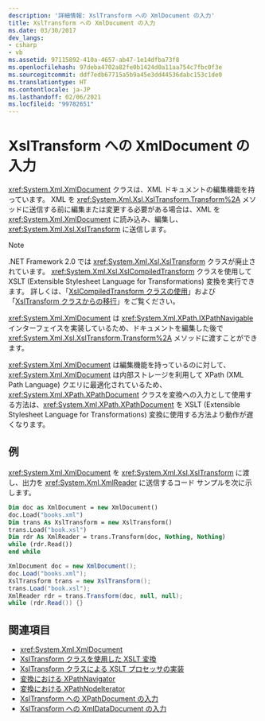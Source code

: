 ```yaml
---
description: '詳細情報: XslTransform への XmlDocument の入力'
title: XslTransform への XmlDocument の入力
ms.date: 03/30/2017
dev_langs:
- csharp
- vb
ms.assetid: 97115892-410a-4657-ab47-1e14dfba73f8
ms.openlocfilehash: 97deba4702a82fe0b1424d0a11aa754c7fbc0f3e
ms.sourcegitcommit: ddf7edb67715a5b9a45e3dd44536dabc153c1de0
ms.translationtype: HT
ms.contentlocale: ja-JP
ms.lasthandoff: 02/06/2021
ms.locfileid: "99782651"
---
```

# <a name="xmldocument-input-to-xsltransform"></a>XslTransform への XmlDocument の入力

<xref:System.Xml.XmlDocument> クラスは、XML ドキュメントの編集機能を持っています。 XML を <xref:System.Xml.Xsl.XslTransform.Transform%2A> メソッドに送信する前に編集または変更する必要がある場合は、XML を <xref:System.Xml.XmlDocument> に読み込み、編集し、<xref:System.Xml.Xsl.XslTransform> に送信します。  
  
> [!NOTE]
> .NET Framework 2.0 では <xref:System.Xml.Xsl.XslTransform> クラスが廃止されています。 <xref:System.Xml.Xsl.XslCompiledTransform> クラスを使用して XSLT (Extensible Stylesheet Language for Transformations) 変換を実行できます。 詳しくは、「[XslCompiledTransform クラスの使用](using-the-xslcompiledtransform-class.md)」および「[XslTransform クラスからの移行](migrating-from-the-xsltransform-class.md)」をご覧ください。  
  
 <xref:System.Xml.XmlDocument> は <xref:System.Xml.XPath.IXPathNavigable> インターフェイスを実装しているため、ドキュメントを編集した後で <xref:System.Xml.Xsl.XslTransform.Transform%2A> メソッドに渡すことができます。  
  
 <xref:System.Xml.XmlDocument> は編集機能を持っているのに対して、<xref:System.Xml.XmlDocument> は内部ストレージを利用して XPath (XML Path Language) クエリに最適化されているため、<xref:System.Xml.XPath.XPathDocument> クラスを変換への入力として使用する方法は、<xref:System.Xml.XPath.XPathDocument> を XSLT (Extensible Stylesheet Language for Transformations) 変換に使用する方法より動作が遅くなります。  
  
## <a name="example"></a>例  

 <xref:System.Xml.XmlDocument> を <xref:System.Xml.Xsl.XslTransform> に渡し、出力を <xref:System.Xml.XmlReader> に送信するコード サンプルを次に示します。  
  
```vb  
Dim doc as XmlDocument = new XmlDocument()  
doc.Load("books.xml")  
Dim trans As XslTransform = new XslTransform()  
trans.Load("book.xsl")  
Dim rdr As XmlReader = trans.Transform(doc, Nothing, Nothing)  
while (rdr.Read())  
end while  
```  
  
```csharp  
XmlDocument doc = new XmlDocument();  
doc.Load("books.xml");  
XslTransform trans = new XslTransform();  
trans.Load("book.xsl");  
XmlReader rdr = trans.Transform(doc, null, null);  
while (rdr.Read()) {}  
```  
  
## <a name="see-also"></a>関連項目

- <xref:System.Xml.XmlDocument>
- [XslTransform クラスを使用した XSLT 変換](xslt-transformations-with-the-xsltransform-class.md)
- [XslTransform クラスによる XSLT プロセッサの実装](xsltransform-class-implements-the-xslt-processor.md)
- [変換における XPathNavigator](xpathnavigator-in-transformations.md)
- [変換における XPathNodeIterator](xpathnodeiterator-in-transformations.md)
- [XslTransform への XPathDocument の入力](xpathdocument-input-to-xsltransform.md)
- [XslTransform への XmlDataDocument の入力](xmldatadocument-input-to-xsltransform.md)
